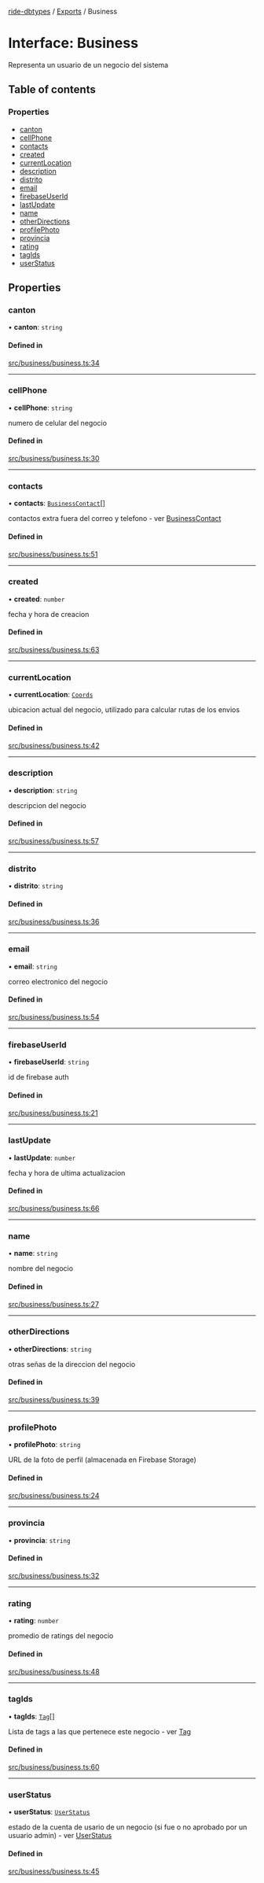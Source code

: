 [ride-dbtypes](../README.md) / [Exports](../modules.md) / Business

# Interface: Business

Representa un usuario de un negocio del sistema

## Table of contents

### Properties

- [canton](Business.md#canton)
- [cellPhone](Business.md#cellphone)
- [contacts](Business.md#contacts)
- [created](Business.md#created)
- [currentLocation](Business.md#currentlocation)
- [description](Business.md#description)
- [distrito](Business.md#distrito)
- [email](Business.md#email)
- [firebaseUserId](Business.md#firebaseuserid)
- [lastUpdate](Business.md#lastupdate)
- [name](Business.md#name)
- [otherDirections](Business.md#otherdirections)
- [profilePhoto](Business.md#profilephoto)
- [provincia](Business.md#provincia)
- [rating](Business.md#rating)
- [tagIds](Business.md#tagids)
- [userStatus](Business.md#userstatus)

## Properties

### canton

• **canton**: `string`

#### Defined in

[src/business/business.ts:34](https://github.com/gatitolabs/ride-dbtypes/blob/16c205f/src/business/business.ts#L34)

___

### cellPhone

• **cellPhone**: `string`

numero de celular del negocio

#### Defined in

[src/business/business.ts:30](https://github.com/gatitolabs/ride-dbtypes/blob/16c205f/src/business/business.ts#L30)

___

### contacts

• **contacts**: [`BusinessContact`](BusinessContact.md)[]

contactos extra fuera del correo y telefono - ver [BusinessContact](BusinessContact.md)

#### Defined in

[src/business/business.ts:51](https://github.com/gatitolabs/ride-dbtypes/blob/16c205f/src/business/business.ts#L51)

___

### created

• **created**: `number`

fecha y hora de creacion

#### Defined in

[src/business/business.ts:63](https://github.com/gatitolabs/ride-dbtypes/blob/16c205f/src/business/business.ts#L63)

___

### currentLocation

• **currentLocation**: [`Coords`](Coords.md)

ubicacion actual del negocio, utilizado para calcular rutas de los envios

#### Defined in

[src/business/business.ts:42](https://github.com/gatitolabs/ride-dbtypes/blob/16c205f/src/business/business.ts#L42)

___

### description

• **description**: `string`

descripcion del negocio

#### Defined in

[src/business/business.ts:57](https://github.com/gatitolabs/ride-dbtypes/blob/16c205f/src/business/business.ts#L57)

___

### distrito

• **distrito**: `string`

#### Defined in

[src/business/business.ts:36](https://github.com/gatitolabs/ride-dbtypes/blob/16c205f/src/business/business.ts#L36)

___

### email

• **email**: `string`

correo electronico del negocio

#### Defined in

[src/business/business.ts:54](https://github.com/gatitolabs/ride-dbtypes/blob/16c205f/src/business/business.ts#L54)

___

### firebaseUserId

• **firebaseUserId**: `string`

id de firebase auth

#### Defined in

[src/business/business.ts:21](https://github.com/gatitolabs/ride-dbtypes/blob/16c205f/src/business/business.ts#L21)

___

### lastUpdate

• **lastUpdate**: `number`

fecha y hora de ultima actualizacion

#### Defined in

[src/business/business.ts:66](https://github.com/gatitolabs/ride-dbtypes/blob/16c205f/src/business/business.ts#L66)

___

### name

• **name**: `string`

nombre del negocio

#### Defined in

[src/business/business.ts:27](https://github.com/gatitolabs/ride-dbtypes/blob/16c205f/src/business/business.ts#L27)

___

### otherDirections

• **otherDirections**: `string`

otras señas de la direccion del negocio

#### Defined in

[src/business/business.ts:39](https://github.com/gatitolabs/ride-dbtypes/blob/16c205f/src/business/business.ts#L39)

___

### profilePhoto

• **profilePhoto**: `string`

URL de la foto de perfil (almacenada en Firebase Storage)

#### Defined in

[src/business/business.ts:24](https://github.com/gatitolabs/ride-dbtypes/blob/16c205f/src/business/business.ts#L24)

___

### provincia

• **provincia**: `string`

#### Defined in

[src/business/business.ts:32](https://github.com/gatitolabs/ride-dbtypes/blob/16c205f/src/business/business.ts#L32)

___

### rating

• **rating**: `number`

promedio de ratings del negocio

#### Defined in

[src/business/business.ts:48](https://github.com/gatitolabs/ride-dbtypes/blob/16c205f/src/business/business.ts#L48)

___

### tagIds

• **tagIds**: [`Tag`](Tag.md)[]

Lista de tags a las que pertenece este negocio - ver [Tag](Tag.md)

#### Defined in

[src/business/business.ts:60](https://github.com/gatitolabs/ride-dbtypes/blob/16c205f/src/business/business.ts#L60)

___

### userStatus

• **userStatus**: [`UserStatus`](../modules.md#userstatus)

estado de la cuenta de usario de un negocio (si fue o no aprobado por un usuario admin) - ver [UserStatus](../modules.md#userstatus)

#### Defined in

[src/business/business.ts:45](https://github.com/gatitolabs/ride-dbtypes/blob/16c205f/src/business/business.ts#L45)
